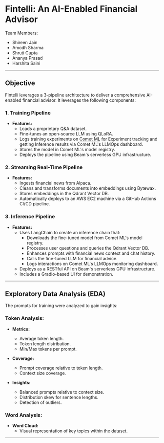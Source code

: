 # Fintelli: An AI-Enabled Financial Advisor

Team Members:
- Shireen Jain
- Amodh Sharma
- Shruti Gupta
- Ananya Prasad
- Harshita Saini

---

## Objective

Fintelli leverages a 3-pipeline architecture to deliver a comprehensive AI-enabled financial advisor. It leverages the following components:

### 1. Training Pipeline
- **Features:**
  - Loads a proprietary Q&A dataset.
  - Fine-tunes an open-source LLM using QLoRA.
  - Logs training experiments on [Comet ML](https://www.comet.com) for Experiment tracking and getting Inference results via Comet ML's LLMOps dashboard.
  - Stores the model in Comet ML's model registry.
  - Deploys the pipeline using Beam's serverless GPU infrastructure.

### 2. Streaming Real-Time Pipeline
- **Features:**
  - Ingests financial news from Alpaca.
  - Cleans and transforms documents into embeddings using Bytewax.
  - Stores embeddings in the Qdrant Vector DB.
  - Automatically deploys to an AWS EC2 machine via a GitHub Actions CI/CD pipeline.

### 3. Inference Pipeline
- **Features:**
  - Uses LangChain to create an inference chain that:
    - Downloads the fine-tuned model from Comet ML's model registry.
    - Processes user questions and queries the Qdrant Vector DB.
    - Enhances prompts with financial news context and chat history.
    - Calls the fine-tuned LLM for financial advice.
    - Logs interactions on Comet ML's LLMOps monitoring dashboard.
  - Deploys as a RESTful API on Beam's serverless GPU infrastructure.
  - Includes a Gradio-based UI for demonstration.

---

## Exploratory Data Analysis (EDA)
The prompts for training were analyzed to gain insights:

### Token Analysis:
- **Metrics:**
  - Average token length.
  - Token length distribution.
  - Min/Max tokens per prompt.

- **Coverage:**
  - Prompt coverage relative to token length.
  - Context size coverage.

- **Insights:**
  - Balanced prompts relative to context size.
  - Distribution skew for sentence lengths.
  - Detection of outliers.

### Word Analysis:
- **Word Cloud:**
  - Visual representation of key topics within the dataset.

---
